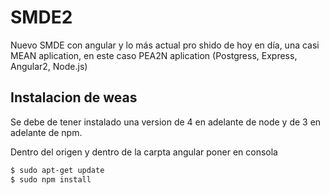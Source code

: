 # SMDE2
Nuevo SMDE con angular y lo más actual pro shido de hoy en día, una casi MEAN aplication, en este caso PEA2N aplication (Postgress, Express, Angular2, Node.js)

## Instalacion de weas
Se debe de tener instalado una version de 4 en adelante de node y de 3 en adelante de npm.

Dentro del origen y dentro de la carpta angular poner en consola 
```bash
$ sudo apt-get update
$ sudo npm install
```
